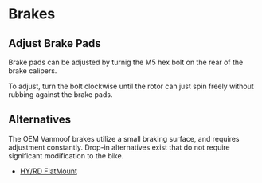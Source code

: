 # Brakes

## Adjust Brake Pads

Brake pads can be adjusted by turnig the M5 hex bolt on the rear of the brake calipers.

To adjust, turn the bolt clockwise until the rotor can just spin freely without rubbing against the brake pads.

## Alternatives

The OEM Vanmoof brakes utilize a small braking surface, and requires adjustment constantly. Drop-in alternatives exist that do not require significant modification to the bike.

* [HY/RD FlatMount](https://trpcycling.com/product/hyrd/)
